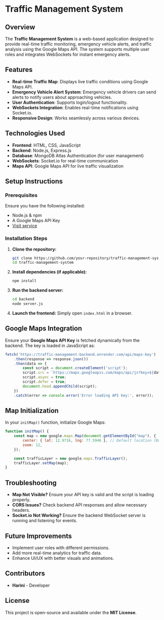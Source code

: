 # **Traffic Management System**

## Overview

The **Traffic Management System** is a web-based application designed to provide real-time traffic monitoring, emergency vehicle alerts, and traffic analysis using the Google Maps API. The system supports multiple user roles and integrates WebSockets for instant emergency alerts.

## Features

- **Real-time Traffic Map**: Displays live traffic conditions using Google Maps API.
- **Emergency Vehicle Alert System**: Emergency vehicle drivers can send alerts to notify users about approaching vehicles.
- **User Authentication**: Supports login/logout functionality.
- **WebSockets Integration**: Enables real-time notifications using Socket.io.
- **Responsive Design**: Works seamlessly across various devices.

## Technologies Used

- **Frontend**: HTML, CSS, JavaScript
- **Backend**: Node.js, Express.js
- **Database**: MongoDB Atlas Authentication (for user management)
- **WebSockets**: Socket.io for real-time communication
- **Maps API**: Google Maps API for live traffic visualization

## Setup Instructions

### Prerequisites

Ensure you have the following installed:

- Node.js & npm
- A Google Maps API Key
- [Visit service](https://traffic-management-backend.onrender.com)

### Installation Steps

1. **Clone the repository:**
   ```bash
   git clone https://github.com/your-repository/traffic-management-system.git
   cd traffic-management-system
   ```
2. **Install dependencies (if applicable):**
   ```bash
   npm install
   ```
3. **Run the backend server:**
   ```bash
   cd backend
   node server.js
   ```
4. **Launch the frontend:**
   Simply open `index.html` in a browser.

## Google Maps Integration

Ensure your **Google Maps API Key** is fetched dynamically from the backend. The key is loaded in JavaScript as:

```js
fetch('https://traffic-management-backend.onrender.com/api/maps-key')
    .then(response => response.json())
    .then(data => {
        const script = document.createElement('script');
        script.src = `https://maps.googleapis.com/maps/api/js?key=${data.apiKey}&callback=initMap&libraries=places`;
        script.async = true;
        script.defer = true;
        document.head.appendChild(script);
    })
    .catch(error => console.error('Error loading API key:', error));
```

## Map Initialization

In your `initMap()` function, initialize Google Maps:

```js
function initMap() {
    const map = new google.maps.Map(document.getElementById("map"), {
        center: { lat: 12.9716, lng: 77.5946 }, // Default location (Bangalore)
        zoom: 12,
    });

    const trafficLayer = new google.maps.TrafficLayer();
    trafficLayer.setMap(map);
}
```

## Troubleshooting

- **Map Not Visible?** Ensure your API key is valid and the script is loading properly.
- **CORS Issues?** Check backend API responses and allow necessary headers.
- **Socket.io Not Working?** Ensure the backend WebSocket server is running and listening for events.

## Future Improvements

- Implement user roles with different permissions.
- Add more real-time analytics for traffic data.
- Enhance UI/UX with better visuals and animations.

## Contributors

- **Harini** - Developer

## License

This project is open-source and available under the **MIT License**.

